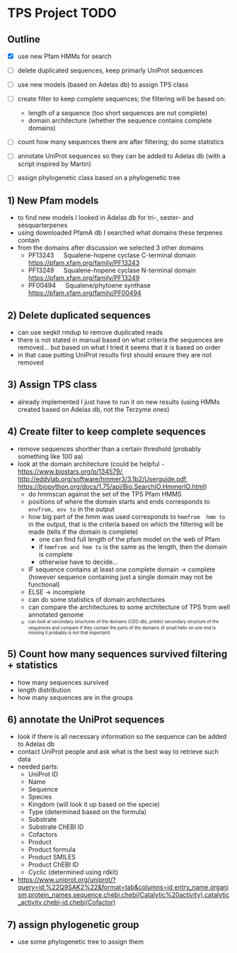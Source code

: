 # TPS Project TODO

## Outline

- [x] use new Pfam HMMs for search
- [ ] delete duplicated sequences, keep primarly UniProt sequences
- [ ] use new models (based on Adelas db) to assign TPS class
- [ ] create filter to keep complete sequences; the filtering will be based on:
	- length of a sequence (too short sequences are not complete)
	- domain architecture (whether the sequence contains complete domains)
- [ ] count how many sequences there are after filtering; do some statistics
- [ ] annotate UniProt sequences so they can be added to Adelas db (with a script inspired by Martin)
- [ ] assign phylogenetic class based on a phylogenetic tree


## 1) New Pfam models

* to find new models I looked in Adelas db for tri-, sester- and sesquarterpenes
* using downloaded PfamA db I searched what domains these terpenes contain
* from the domains after discussion we selected 3 other domains
    * PF13243 &emsp; Squalene-hopene cyclase C-terminal domain &emsp; https://pfam.xfam.org/family/PF13243
    * PF13249 &emsp; Squalene-hopene cyclase N-terminal domain &emsp; https://pfam.xfam.org/family/PF13249
    * PF00494 &emsp; Squalene/phytoene synthase	&emsp; https://pfam.xfam.org/family/PF00494


## 2) Delete duplicated sequences

* can use seqkit rmdup to remove duplicated reads
* there is not stated in manual based on what criteria the sequences are removed... but based on what I tried it seems that it is based on order
* in that case putting UniProt results first should ensure they are not removed

## 3) Assign TPS class

* already implemented I just have to run it on new results (using HMMs created based on Adelas db, not the Terzyme ones)

## 4) Create filter to keep complete sequences

* remove sequences shorther than a certain threshold (probably something like 100 aa)
* look at the domain architecture (could be helpful - https://www.biostars.org/p/134579/, http://eddylab.org/software/hmmer3/3.1b2/Userguide.pdf, https://biopython.org/docs/1.75/api/Bio.SearchIO.HmmerIO.html)
    * do hmmscan against the set of the TPS Pfam HMMS
    * positions of where the  domain starts and ends corresponds to `envfrom, env to` in the output
    * how big part of the hmm was used corresponds to `hmmfrom  hmm to` in the output, that is the criteria based on which the filtering will be made (tells if the domain is complete)
        * one can find full length of the pfam model on the web of Pfam
        * if `hmmfrom and hmm to` is the same as the length, then the domain is complete
        * otherwise have to decide...
    * IF sequence contains at least one complete domain -> complete (however sequence containing just a single domain may not be functional)
    * ELSE -> incomplete
    * can do some statistics of domain architectures
    * can compare the architectures to some architecture of TPS from well annotated genome
    * <sup><sub>can look at secondary structures of the domains (CDD db), predict secondary structure of the sequences and compare if they contain the parts of the domains (if small helix on one end is missing it probably is not that important)</sub></sup>

## 5) Count how many sequences survived filtering + statistics

* how many sequences survived
* length distribution
* how many sequences are in the groups

## 6) annotate the UniProt sequences

* look if there is all necessary information so the sequence can be added to Adelas db
* contact UniProt people and ask what is the best way to retrieve such data
* needed parts:
    * UniProt ID
    * Name
    * Sequence
    * Species
    * Kingdom (will look it up based on the specie)
    * Type (determined based on the formula)
    * Substrate
    * Substrate ChEBI ID
    * Cofactors
    * Product
    * Product formula
    * Product SMILES
    * Product ChEBI ID
    * Cyclic (determined using rdkit)
* https://www.uniprot.org/uniprot/?query=id:%22Q9SAK2%22&format=tab&columns=id,entry_name,organism,protein_names,sequence,chebi,chebi(Catalytic%20activity),catalytic_activity,chebi-id,chebi(Cofactor)

## 7) assign phylogenetic group

* use some phylogenetic tree to assign them




